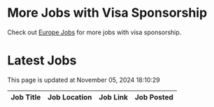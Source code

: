 # More Jobs with Visa Sponsorship

Check out [Europe Jobs](https://github.com/sureshparimi/europejobs#latest-jobs) for more jobs with visa sponsorship.

# Latest Jobs

This page is updated at November 05, 2024 18:10:29

| Job Title | Job Location | Job Link | Job Posted |
| --- | --- | --- | --- |
